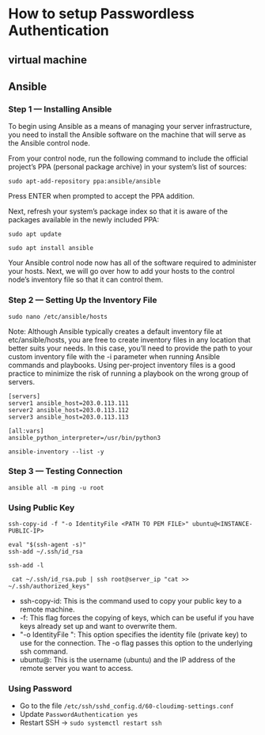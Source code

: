# How to setup Passwordless Authentication

## virtual machine
## Ansible

### Step 1 — Installing Ansible
To begin using Ansible as a means of managing your server infrastructure, you need to install the Ansible software on the machine that will serve as the Ansible control node.

From your control node, run the following command to include the official project’s PPA (personal package archive) in your system’s list of sources:
```
sudo apt-add-repository ppa:ansible/ansible
```
Press ENTER when prompted to accept the PPA addition.

Next, refresh your system’s package index so that it is aware of the packages available in the newly included PPA:

```
sudo apt update
```

```
sudo apt install ansible
```
Your Ansible control node now has all of the software required to administer your hosts. Next, we will go over how to add your hosts to the control node’s inventory file so that it can control them.

### Step 2 — Setting Up the Inventory File
```
sudo nano /etc/ansible/hosts
```

Note: Although Ansible typically creates a default inventory file at etc/ansible/hosts, you are free to create inventory files in any location that better suits your needs. In this case, you’ll need to provide the path to your custom inventory file with the -i parameter when running Ansible commands and playbooks. Using per-project inventory files is a good practice to minimize the risk of running a playbook on the wrong group of servers.
```
[servers]
server1 ansible_host=203.0.113.111
server2 ansible_host=203.0.113.112
server3 ansible_host=203.0.113.113

[all:vars]
ansible_python_interpreter=/usr/bin/python3
```

```
ansible-inventory --list -y
```

### Step 3 — Testing Connection
```
ansible all -m ping -u root
```

### Using Public Key

```
ssh-copy-id -f "-o IdentityFile <PATH TO PEM FILE>" ubuntu@<INSTANCE-PUBLIC-IP>
```
```
eval "$(ssh-agent -s)"
ssh-add ~/.ssh/id_rsa
```
```
ssh-add -l
```
```
 cat ~/.ssh/id_rsa.pub | ssh root@server_ip "cat >> ~/.ssh/authorized_keys"
```

- ssh-copy-id: This is the command used to copy your public key to a remote machine.
- -f: This flag forces the copying of keys, which can be useful if you have keys already set up and want to overwrite them.
- "-o IdentityFile <PATH TO PEM FILE>": This option specifies the identity file (private key) to use for the connection. The -o flag passes this option to the underlying ssh command.
- ubuntu@<INSTANCE-IP>: This is the username (ubuntu) and the IP address of the remote server you want to access.

### Using Password 

- Go to the file `/etc/ssh/sshd_config.d/60-cloudimg-settings.conf`
- Update `PasswordAuthentication yes`
- Restart SSH -> `sudo systemctl restart ssh`

